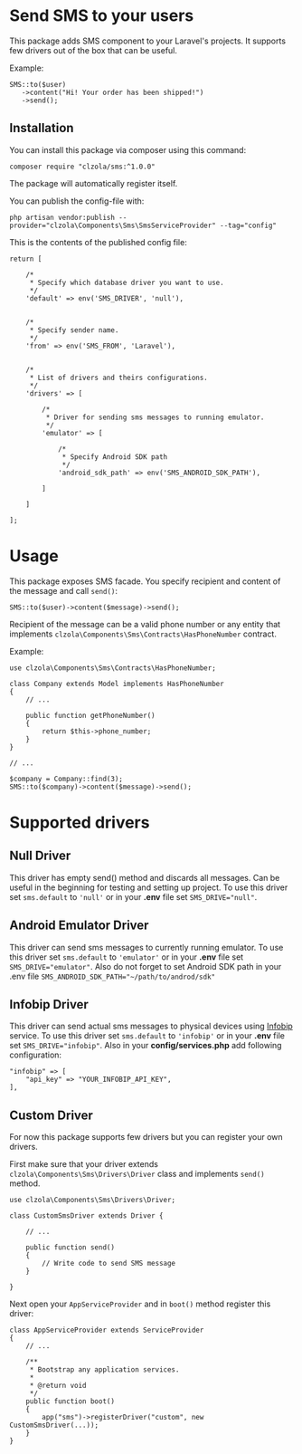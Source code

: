 # Send SMS to your users

This package adds SMS component to your Laravel's projects. It supports few drivers out of the box that can be useful.

Example:

    SMS::to($user)
       ->content("Hi! Your order has been shipped!")
       ->send();
       
## Installation

You can install this package via composer using this command:

    composer require "clzola/sms:^1.0.0"
    
The package will automatically register itself.

You can publish the config-file with:

    php artisan vendor:publish --provider="clzola\Components\Sms\SmsServiceProvider" --tag="config"

This is the contents of the published config file:

    return [
    
        /*
         * Specify which database driver you want to use.
         */
        'default' => env('SMS_DRIVER', 'null'),
    
    
        /*
         * Specify sender name.
         */
        'from' => env('SMS_FROM', 'Laravel'),
    
    
        /*
         * List of drivers and theirs configurations.
         */
        'drivers' => [
    
            /*
             * Driver for sending sms messages to running emulator.
             */
            'emulator' => [
    
                /*
                 * Specify Android SDK path
                 */
                'android_sdk_path' => env('SMS_ANDROID_SDK_PATH'),
    
            ]
    
        ]
        
    ];
    
# Usage

This package exposes SMS facade. You specify recipient and content of the message and call `send()`:

    SMS::to($user)->content($message)->send();
    
Recipient of the message can be a valid phone number or any entity that implements `clzola\Components\Sms\Contracts\HasPhoneNumber` contract.

Example:

    use clzola\Components\Sms\Contracts\HasPhoneNumber;
    
    class Company extends Model implements HasPhoneNumber 
    {
        // ...
        
        public function getPhoneNumber()
        {
            return $this->phone_number;
        }  
    }
    
    // ...
    
    $company = Company::find(3);
    SMS::to($company)->content($message)->send();
    
# Supported drivers

## Null Driver

This driver has empty send() method and discards all messages. Can be useful in the beginning for testing and setting up project.
To use this driver set `sms.default` to `'null'` or in your **.env** file set `SMS_DRIVE="null"`.

## Android Emulator Driver

This driver can send sms messages to currently running emulator.
To use this driver set `sms.default` to `'emulator'` or in your **.env** file set `SMS_DRIVE="emulator"`.
Also do not forget to set Android SDK path in your .env file `SMS_ANDROID_SDK_PATH="~/path/to/androd/sdk"`

## Infobip Driver

This driver can send actual sms messages to physical devices using [Infobip](https://www.infobip.com/) service.
To use this driver set `sms.default` to `'infobip'` or in your **.env** file set `SMS_DRIVE="infobip"`.
Also in your **config/services.php** add following configuration:

    "infobip" => [
        "api_key" => "YOUR_INFOBIP_API_KEY",
    ],
    
## Custom Driver

For now this package supports few drivers but you can register your own drivers.

First make sure that your driver extends `clzola\Components\Sms\Drivers\Driver` class and implements `send()` method.

    use clzola\Components\Sms\Drivers\Driver;
    
    class CustomSmsDriver extends Driver {
        
        // ...
        
        public function send()
        {
            // Write code to send SMS message
        }
    
    }
 
Next open your `AppServiceProvider` and in `boot()` method register this driver:
 
    class AppServiceProvider extends ServiceProvider
    {
        // ...
    
        /**
         * Bootstrap any application services.
         *
         * @return void
         */
        public function boot()
        {
            app("sms")->registerDriver("custom", new CustomSmsDriver(...));
        }
    }